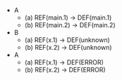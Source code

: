 * A
  * (a) REF(main.1) -> DEF(main.1)
  * (b) REF(main.2) -> DEF(main.2)
* B
  * (a) REF(x.1) -> DEF(unknown)
  * (b) REF(x.2) -> DEF(unknown)
* A
  * (a) REF(x.1) -> DEF(ERROR)
  * (b) REF(x.2) -> DEF(ERROR)
